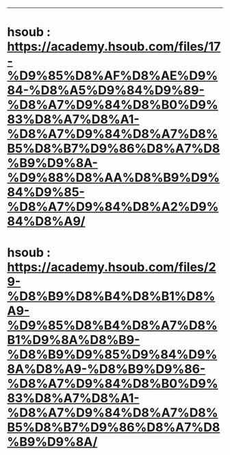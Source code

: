 ------------------------
# hsoub : https://academy.hsoub.com/files/17-%D9%85%D8%AF%D8%AE%D9%84-%D8%A5%D9%84%D9%89-%D8%A7%D9%84%D8%B0%D9%83%D8%A7%D8%A1-%D8%A7%D9%84%D8%A7%D8%B5%D8%B7%D9%86%D8%A7%D8%B9%D9%8A-%D9%88%D8%AA%D8%B9%D9%84%D9%85-%D8%A7%D9%84%D8%A2%D9%84%D8%A9/
# hsoub : https://academy.hsoub.com/files/29-%D8%B9%D8%B4%D8%B1%D8%A9-%D9%85%D8%B4%D8%A7%D8%B1%D9%8A%D8%B9-%D8%B9%D9%85%D9%84%D9%8A%D8%A9-%D8%B9%D9%86-%D8%A7%D9%84%D8%B0%D9%83%D8%A7%D8%A1-%D8%A7%D9%84%D8%A7%D8%B5%D8%B7%D9%86%D8%A7%D8%B9%D9%8A/
